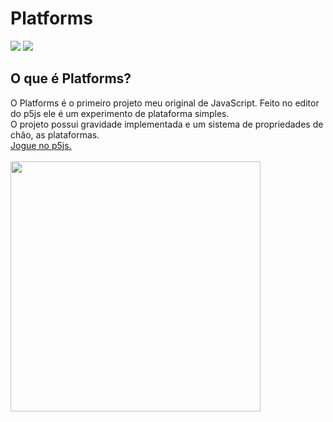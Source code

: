 <h1>Platforms</h1>
<div aling="center">
<img src=http://img.shields.io/static/v1?label=editor&message=p5js&color=rgb(255,0,0)&style=flat>
<img src=http://img.shields.io/static/v1?label=linguagem&message=javascript&color=rgb(255,156,0)&style=flat>
</div>

<h2>O que é Platforms?</h2>
<p>
O Platforms é o primeiro projeto meu original de JavaScript. Feito no editor do p5js ele é um experimento de plataforma simples.
<br>
O projeto possui gravidade implementada e um sistema de propriedades de chão, as plataformas.
<br>
<a href=https://editor.p5js.org/ll_dev/sketches/pT7kiD7ot>Jogue no p5js.</a>
<br>
<br>
<img src=https://user-images.githubusercontent.com/110111018/187011277-ba5a74d2-6ffb-40ee-81d5-3c1b03292899.gif width=400px>
</p>
